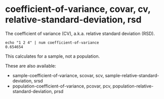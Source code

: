 # coefficient-of-variance, covar, cv, relative-standard-deviation, rsd

The coefficient of variance (CV), a.k.a. relative standard deviation (RSD).

    echo "1 2 4" | num coefficient-of-variance
    0.654654


This calculates for a sample, not a population.

These are also available:
<ul>
<li>sample-coefficient-of-variance, scovar, scv, sample-relative-standard-deviation, srsd
<li>population-coefficient-of-variance, pcovar, pcv, population-relative-standard-deviation, prsd
</ul>
